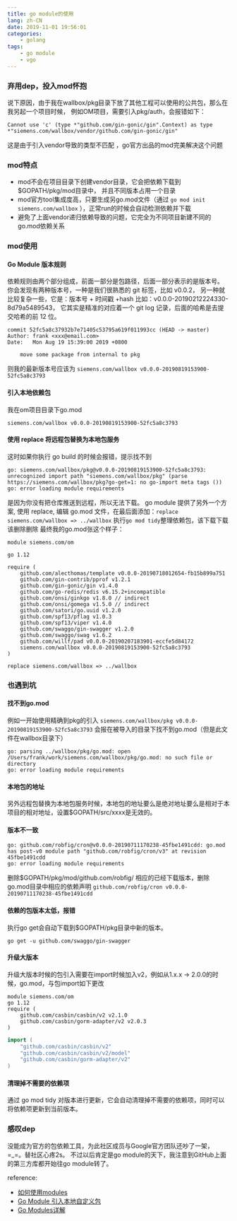 ```yaml
---
title: go module的使用
lang: zh-CN
date: 2019-11-01 19:56:01
categories:
    - golang
tags: 
    - go module
    - vgo 
---
```


### 弃用dep，投入mod怀抱
说下原因，由于我在wallbox/pkg目录下放了其他工程可以使用的公共包，那么在我另起一个项目时候，
例如OM项目，需要引入pkg/auth，会报错如下：
```
Cannot use 'c' (type *"github.com/gin-gonic/gin".Context) as type *"siemens.com/wallbox/vendor/github.com/gin-gonic/gin"
```
<!--more-->
这是由于引入vendor导致的类型不匹配 ，go官方出品的mod完美解决这个问题

### mod特点
- mod不会在项目目录下创建vendor目录，它会把依赖下载到$GOPATH/pkg/mod目录中，
并且不同版本占用一个目录
- mod官方tool集成度高，只要生成另go.mod文件（通过 ``` go mod init siemens.com/wallbox ``` ），正常run的时候会自动检测依赖并下载
- 避免了上面vendor递归依赖导致的问题，它完全为不同项目新建不同的go.mod依赖关系

### mod使用
#### Go Module 版本规则
依赖规则由两个部分组成，前面一部分是包路径，后面一部分表示的是版本号。 
你会发现有两种版本号，一种是我们很熟悉的 git 标签，比如 v0.0.2，
另一种就比较复杂一些，它是：版本号 + 时间戳 +hash 
比如：v0.0.0-20190212224330-8d79a5489543，
它其实是精准的对应着一个 git log 记录，后面的哈希是去提交哈希的前 12 位。
```
commit 52fc5a8c37932b7e71405c53795a619f011993cc (HEAD -> master)
Author: frank <xxx@email.com>
Date:   Mon Aug 19 15:39:00 2019 +0800

    move some package from internal to pkg

```
则我的最新版本号应该为	```siemens.com/wallbox v0.0.0-20190819153900-52fc5a8c3793```

#### 引入本地依赖包
我在om项目目录下go.mod
```
siemens.com/wallbox v0.0.0-20190819153900-52fc5a8c3793
```

#### 使用 replace 将远程包替换为本地包服务
这时如果你执行 go build 的时候会报错，提示找不到 
```
go: siemens.com/wallbox/pkg@v0.0.0-20190819153900-52fc5a8c3793: unrecognized import path "siemens.com/wallbox/pkg" (parse https://siemens.com/wallbox/pkg?go-get=1: no go-import meta tags ())
go: error loading module requirements
```
是因为你没有把仓库推送到远程，所以无法下载。 
go module 提供了另外一个方案, 使用 replace, 编辑 go.mod 文件，在最后面添加：``` replace siemens.com/wallbox => ../wallbox ```
执行``` go mod tidy ```整理依赖包，该下载下载该删除删除
最终我的go.mod张这个样子：
```
module siemens.com/om

go 1.12

require (
	github.com/alecthomas/template v0.0.0-20190718012654-fb15b899a751
	github.com/gin-contrib/pprof v1.2.1
	github.com/gin-gonic/gin v1.4.0
	github.com/go-redis/redis v6.15.2+incompatible
	github.com/onsi/ginkgo v1.8.0 // indirect
	github.com/onsi/gomega v1.5.0 // indirect
	github.com/satori/go.uuid v1.2.0
	github.com/spf13/pflag v1.0.3
	github.com/spf13/viper v1.4.0
	github.com/swaggo/gin-swagger v1.2.0
	github.com/swaggo/swag v1.6.2
	github.com/willf/pad v0.0.0-20190207183901-eccfe5d84172
	siemens.com/wallbox v0.0.0-20190819153900-52fc5a8c3793
)

replace siemens.com/wallbox => ../wallbox
```

### 也遇到坑
#### 找不到go.mod
例如一开始使用精确到pkg的引入 ``` siemens.com/wallbox/pkg v0.0.0-20190819153900-52fc5a8c3793 ``` 会报在被导入的目录下找不到go.mod（但是此文件在wallbox目录下）
```
go: parsing ../wallbox/pkg/go.mod: open /Users/frank/work/siemens.com/wallbox/pkg/go.mod: no such file or directory
go: error loading module requirements
```
#### 本地包的地址
另外远程包替换为本地包服务时候，本地包的地址要么是绝对地址要么是相对于本项目的相对地址，设置$GOPATH/src/xxxx是无效的。

#### 版本不一致
```
go: github.com/robfig/cron@v0.0.0-20190711170238-45fbe1491cdd: go.mod has post-v0 module path "github.com/robfig/cron/v3" at revision 45fbe1491cdd
go: error loading module requirements
```
删除$GOPATH/pkg/mod/github.com/robfig/ 相应的已经下载版本，删除go.mod目录中相应的依赖声明 ``` github.com/robfig/cron v0.0.0-20190711170238-45fbe1491cdd ```

#### 依赖的包版本太低，报错
执行go get会自动下载到$GOPATH/pkg目录中新的版本。
```
go get -u github.com/swaggo/gin-swagger
```

#### 升级大版本
升级大版本时候的包引入需要在import时候加入v2，例如从1.x.x -> 2.0.0的时候，go.mod，与包import如下更改
```
module siemens.com/om
go 1.12
require (
	github.com/casbin/casbin/v2 v2.1.0
	github.com/casbin/gorm-adapter/v2 v2.0.3
)
```

```go
import (
	"github.com/casbin/casbin/v2"
	"github.com/casbin/casbin/v2/model"
	"github.com/casbin/gorm-adapter/v2"
)
```
#### 清理掉不需要的依赖项
通过 go mod tidy 对版本进行更新，它会自动清理掉不需要的依赖项，同时可以将依赖项更新到当前版本。

### 感叹dep
没能成为官方的包依赖工具，为此社区成员与Google官方团队还吵了一架，=_=。替社区心疼2s。
不过以后肯定是go module的天下，我注意到GitHub上面的第三方库都开始往go module转了。

reference: 
- [如何使用modules](https://juejin.im/post/5c8e503a6fb9a070d878184a)
- [Go Module 引入本地自定义包]( http://www.r9it.com/20190611/go-mod-use-dev-package.html)
- [Go Modules详解](https://objcoding.com/2018/09/13/go-modules/)